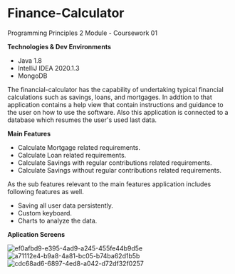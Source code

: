 # Finance-Calculator
Programming Principles 2 Module - Coursework 01

**Technologies & Dev Environments**

- Java 1.8
- IntelliJ IDEA 2020.1.3
- MongoDB

The financial-calculator has the capability of undertaking typical financial calculations such as savings, loans, and mortgages. In addtion to that application contains a help view that contain instructions and guidance to the user on how to use the software. Also this application is connected to a database which resumes the user's used last data.

**Main Features**

- Calculate Mortgage related requirements.
- Calculate Loan related requirements.
- Calculate Savings with regular contributions related requirements.
- Calculate Savings without regular contributions related requirements.

As the sub features relevant to the main features application includes following features as well.

- Saving all user data persistently.
- Custom keyboard.
- Charts to analyze the data.

**Aplication Screens**

![ef0afbd9-e395-4ad9-a245-455fe44b9d5e](https://user-images.githubusercontent.com/55071456/107887846-f2f12200-6f2e-11eb-8c96-5e15f31e9075.jpg)
![a71112e4-b9a8-4a81-bc05-b74ba62d1b5b](https://user-images.githubusercontent.com/55071456/107887850-f7b5d600-6f2e-11eb-89b8-fae66e9fbc56.jpg)
![cdc68ad6-6897-4ed8-a042-d72df32f0257](https://user-images.githubusercontent.com/55071456/107887853-f8e70300-6f2e-11eb-928d-3681fdac4646.jpg)




